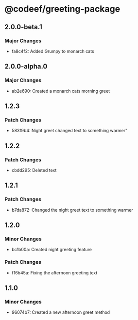 # @codeef/greeting-package

## 2.0.0-beta.1

### Major Changes

- fa8c4f2: Added Grumpy to monarch cats

## 2.0.0-alpha.0

### Major Changes

- ab2e690: Created a monarch cats morning greet

## 1.2.3

### Patch Changes

- 583f9b4: Night greet changed text to something warmer"

## 1.2.2

### Patch Changes

- cbdd295: Deleted text

## 1.2.1

### Patch Changes

- b7da872: Changed the night greet text to something warmer

## 1.2.0

### Minor Changes

- bc1b00a: Created night greeting feature

### Patch Changes

- f16b45a: Fixing the afternoon greeting text

## 1.1.0

### Minor Changes

- 96074b7: Created a new afternoon greet method
